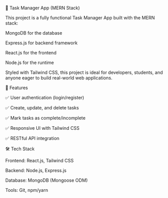 🚀 Task Manager App (MERN Stack)

This project is a fully functional Task Manager App built with the MERN stack:

MongoDB for the database

Express.js for backend framework

React.js for the frontend

Node.js for the runtime

Styled with Tailwind CSS, this project is ideal for developers, students, and anyone eager to build real-world web applications.

📌 Features

✅ User authentication (login/register)

✅ Create, update, and delete tasks

✅ Mark tasks as complete/incomplete

✅ Responsive UI with Tailwind CSS

✅ RESTful API integration

🛠 Tech Stack

Frontend: React.js, Tailwind CSS

Backend: Node.js, Express.js

Database: MongoDB (Mongoose ODM)

Tools: Git, npm/yarn
